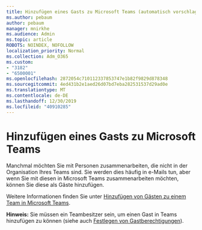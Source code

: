 ```yaml
---
title: Hinzufügen eines Gasts zu Microsoft Teams (automatisch vorschlagen)
ms.author: pebaum
author: pebaum
manager: mnirkhe
ms.audience: Admin
ms.topic: article
ROBOTS: NOINDEX, NOFOLLOW
localization_priority: Normal
ms.collection: Adm_O365
ms.custom:
- "3182"
- "6500001"
ms.openlocfilehash: 2872054c710112337853747e1b82f9829d878348
ms.sourcegitcommit: 4ed431b2e1aed26d07bd7eba282531537d29ad0e
ms.translationtype: MT
ms.contentlocale: de-DE
ms.lasthandoff: 12/30/2019
ms.locfileid: "40910285"
---
```

# <a name="add-a-guest-to-microsoft-teams"></a>Hinzufügen eines Gasts zu Microsoft Teams

Manchmal möchten Sie mit Personen zusammenarbeiten, die nicht in der Organisation Ihres Teams sind. Sie werden dies häufig in e-Mails tun, aber wenn Sie mit diesen in Microsoft Teams zusammenarbeiten möchten, können Sie diese als Gäste hinzufügen.

Weitere Informationen finden Sie unter [Hinzufügen von Gästen zu einem Team in Microsoft Teams](https://support.office.com/article/add-guests-to-a-team-in-teams-fccb4fa6-f864-4508-bdde-256e7384a14f#ID0EAABAAA=Desktop).

**Hinweis:** Sie müssen ein Teambesitzer sein, um einen Gast in Teams hinzufügen zu können (siehe auch [Festlegen von Gastberechtigungen](https://support.office.com/article/set-guest-permissions-for-channels-in-teams-4756c468-2746-4bfd-a582-736d55fcc169)).